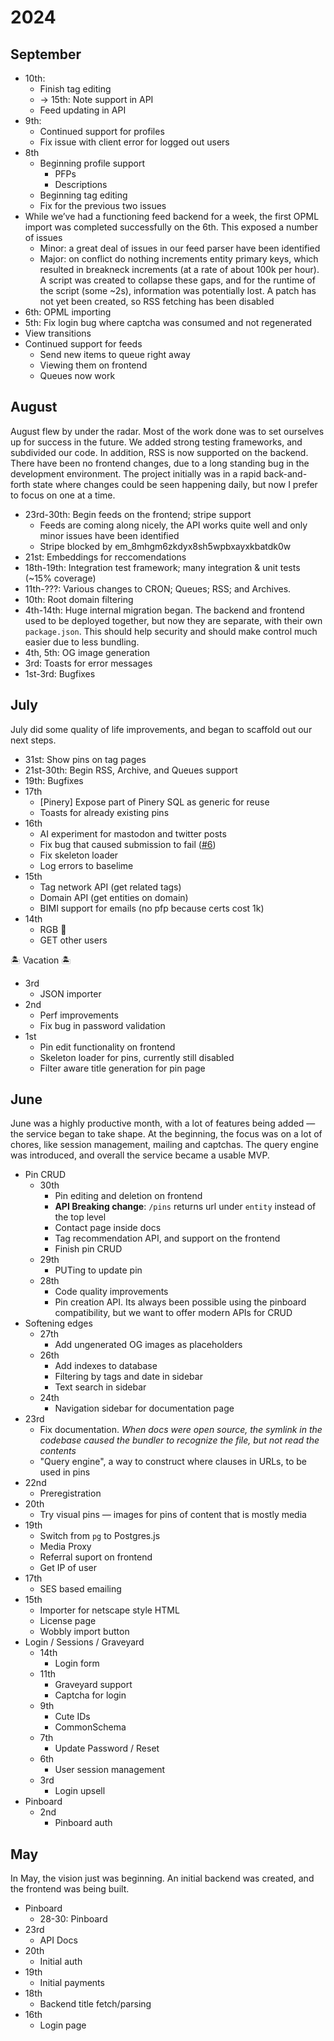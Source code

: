 # 2024

## September

- 10th:
  - Finish tag editing
  - → 15th: Note support in API
  - Feed updating in API
- 9th:
  - Continued support for profiles
  - Fix issue with client error for logged out users
- 8th
  - Beginning profile support
    - PFPs
    - Descriptions
  - Beginning tag editing
  - Fix for the previous two issues
- While we’ve had a functioning feed backend for a week, the first OPML import was completed successfully on the 6th. This exposed a number of issues
  - Minor: a great deal of issues in our feed parser have been identified
  - Major: on conflict do nothing increments entity primary keys, which resulted in breakneck increments (at a rate of about 100k per hour). A script was created to collapse these gaps, and for the runtime of the script (some ~2s), information was potentially lost. A patch has not yet been created, so RSS fetching has been disabled
- 6th: OPML importing
- 5th: Fix login bug where captcha was consumed and not regenerated
- View transitions
- Continued support for feeds
  - Send new items to queue right away
  - Viewing them on frontend
  - Queues now work 

## August

August flew by under the radar. Most of the work done was to set ourselves up for success in the future. We added strong testing frameworks, and subdivided our code. In addition, RSS is now supported on the backend. There have been no frontend changes, due to a long standing bug in the development environment. The project initially was in a rapid back-and-forth state where changes could be seen happening daily, but now I prefer to focus on one at a time.

- 23rd-30th: Begin feeds on the frontend; stripe support
  - Feeds are coming along nicely, the API works quite well and only minor issues have been identified
  - Stripe blocked by em_8mhgm6zkdyx8sh5wpbxayxkbatdk0w
- 21st: Embeddings for reccomendations
- 18th-19th: Integration test framework; many integration & unit tests (~15% coverage)
- 11th-???: Various changes to CRON; Queues; RSS; and Archives.
- 10th: Root domain filtering
- 4th-14th: Huge internal migration began. The backend and frontend used to be deployed together, but now they are separate, with their own `package.json`. This should help security and should make control much easier due to less bundling.
- 4th, 5th: OG image generation
- 3rd: Toasts for error messages
- 1st-3rd: Bugfixes

## July

July did some quality of life improvements, and began to scaffold out our next steps.

- 31st: Show pins on tag pages
- 21st-30th: Begin RSS, Archive, and Queues support
- 19th: Bugfixes
- 17th
  - [Pinery] Expose part of Pinery SQL as generic for reuse
  - Toasts for already existing pins
- 16th
  - AI experiment for mastodon and twitter posts
  - Fix bug that caused submission to fail ([#6](https://github.com/toastclub/pinefore/issues/6))
  - Fix skeleton loader
  - Log errors to baselime
- 15th
  - Tag network API (get related tags)
  - Domain API (get entities on domain)
  - BIMI support for emails (no pfp because certs cost 1k)
- 14th
  - RGB 👀
  - GET other users

🏝️ Vacation 🏝️

- 3rd
  - JSON importer
- 2nd
  - Perf improvements
  - Fix bug in password validation
- 1st
  - Pin edit functionality on frontend
  - Skeleton loader for pins, currently still disabled
  - Filter aware title generation for pin page

## June

June was a highly productive month, with a lot of features being added — the service began to take shape. At the beginning, the focus was on a lot of chores, like session management, mailing and captchas. The query engine was introduced, and overall the service became a usable MVP.

- Pin CRUD
  - 30th
    - Pin editing and deletion on frontend
    - **API Breaking change**: `/pins` returns url under `entity` instead of the top level
    - Contact page inside docs
    - Tag recommendation API, and support on the frontend
    - Finish pin CRUD
  - 29th
    - PUTing to update pin
  - 28th
    - Code quality improvements
    - Pin creation API. Its always been possible using the pinboard compatibility, but we want to offer modern APIs for CRUD
- Softening edges
  - 27th
    - Add ungenerated OG images as placeholders
  - 26th
    - Add indexes to database
    - Filtering by tags and date in sidebar
    - Text search in sidebar
  - 24th
    - Navigation sidebar for documentation page
- 23rd
  - Fix documentation. _When docs were open source, the symlink in the codebase caused the bundler to recognize the file, but not read the contents_
  - "Query engine", a way to construct where clauses in URLs, to be used in pins
- 22nd
  - Preregistration
- 20th
  - Try visual pins — images for pins of content that is mostly media
- 19th
  - Switch from `pg` to Postgres.js
  - Media Proxy
  - Referral suport on frontend
  - Get IP of user
- 17th
  - SES based emailing
- 15th
  - Importer for netscape style HTML
  - License page
  - Wobbly import button
- Login / Sessions / Graveyard
  - 14th
    - Login form
  - 11th
    - Graveyard support
    - Captcha for login
  - 9th
    - Cute IDs
    - CommonSchema
  - 7th
    - Update Password / Reset
  - 6th
    - User session management
  - 3rd
    - Login upsell
- Pinboard
  - 2nd
    - Pinboard auth

## May

In May, the vision just was beginning. An initial backend was created, and the frontend was being built.

- Pinboard
  - 28-30: Pinboard
- 23rd
  - API Docs
- 20th
  - Initial auth
- 19th
  - Initial payments
- 18th
  - Backend title fetch/parsing
- 16th
  - Login page
